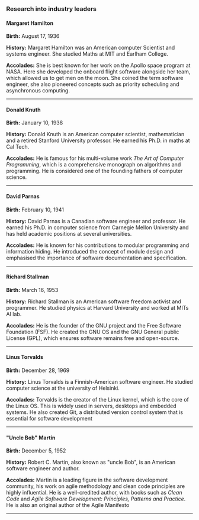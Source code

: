 ### Research into industry leaders


#### Margaret Hamilton
**Birth:** August 17, 1936

**History:** Margaret Hamilton was an American computer Scientist and systems engineer. She studied Maths at MIT and Earlham College.

**Accolades:** She is best known for her work on the Apollo space program at NASA. Here she developed the onboard flight software alongside her team, which allowed us to get men on the moon. She coined the term software engineer, she also pioneered concepts such as priority scheduling and asynchronous computing.

--------------------------------
#### Donald Knuth
**Birth:** January 10, 1938

**History:** Donald Knuth is an American computer scientist, mathematician and a retired Stanford University professor. He earned his Ph.D. in maths at Cal Tech.

**Accolades:** He is famous for his multi-volume work *The Art of Computer Programming*, which is a comprehensive monograph on algorithms and programming. He is considered one of the founding fathers of computer science.
 
--------------------------------
#### David Parnas
**Birth:** February 10, 1941

**History:** David Parnas is a Canadian software engineer and professor. He earned his Ph.D. in computer science from Carnegie Mellon University and has held academic positions at several universities.

**Accolades:** He is known for his contributions to modular programming and information hiding. He introduced the concept of module design and emphasised the importance of software documentation and specification.

--------------------------------
#### Richard Stallman
**Birth:** March 16, 1953

**History:** Richard Stallman is an American software freedom activist and programmer. He studied physics at Harvard University and worked at MITs AI lab.

**Accolades:** He is the founder of the GNU project and the Free Software Foundation (FSF). He created the GNU OS and the GNU General public License (GPL), which ensures software remains free and open-source.

--------------------------------
#### Linus Torvalds
**Birth:** December 28, 1969

**History:** Linus Torvalds is a Finnish-American software engineer. He studied computer science at the university of Helsinki.

**Accolades:** Torvalds is the creator of the Linux kernel, which is the core of the Linux OS. This is widely used in servers, desktops and embedded systems. He also created Git, a distributed version control system that is essential for software development

--------------------------------
#### "Uncle Bob" Martin
**Birth:** December 5, 1952

**History:** Robert C. Martin, also known as "uncle Bob", is an American software engineer and author.

**Accolades:** Martin is a leading figure in the software development community, his work on agile methodology and clean code principles are highly influential. He is a well-credited author, with books such as *Clean Code* and *Agile Software Development: Principles, Patterns and Practice*. He is also an original author of the Agile Manifesto

--------------------------------
